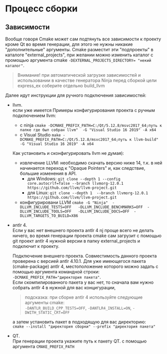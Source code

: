 # Процесс сборки

## Зависимости
Вообще говоря Cmake может сам подтянуть все зависимости к проекту кроме Qt во время генерации, 
для этого не нужны никакие "дополнительные" аргументы. Cmake разместит эти "подпроекты" 
в каталоге "external_projects", при желании можно изменить каталог с промощью аргумента cmake
`-DEXTERNAL_PROJECTS_DIRECTORY= "некий каталог"`. 
>Внимание! при автоматической загрузке зависимостей и использовании в качестве генератора Ninja
> перед сборкой цели express_ex соберите отдельно build_llvm

Далее идут инструкции для ручного подключения 
зависимостей:

* llvm.  
  если уже имеется 
  Примеры конфигурирования проекта с ручным подключением llvm:
  * с ninja `cmake -DCMAKE_PREFIX_PATH=C:/Qt/5.12.8/msvc2017_64;путь к папке где был собран llvm"  -G "Visual Studio 16 2019" -A x64`
  * с Visual Studio  `make -DCMAKE_PREFIX_PATH=C:/Qt/5.12.8/msvc2017_64;путь к llvm-build" -G "Visual Studio 16 2019" -A x64`
  
  Как установить и сконфигурировать llvm не думая):
  * извлечение LLVM:
    необходимо скачать версию ниже 14, т.к. в ней начинается переход к "Opaque Pointers" и,
    как следствие, большие изменения в API.
    * для Windows: `git clone --depth 1 --config core.autocrlf=false --branch llvmorg-12.0.1  https://github.com/llvm/llvm-project.git`
    * для Linux: `git clone --depth 1  --branch llvmorg-12.0.1  https://github.com/llvm/llvm-project.git`
  * конфигурировани LLVM
  `cmake -G "Ninja" 
  -DLLVM_INCLUDE_TESTS=OFF  
  -DLLVM_INCLUDE_BENCHMARKS=OFF 
  -DLLVM_INCLUDE_TOOLS=OFF  
  -DLLVM_INCLUDE_DOCS=OFF 
  -DLLVM_TARGETS_TO_BUILD=X86`  
  

* antlr 4.  
  Если у вас нет внешнего проекта antlr 4 nj проще всего 
  не делать ничего, во время генерации проекта cmake сам загрузит c помощью git проект antlr 4 
  нужной версии в папку external_projects и подключит к проекту.  

  Подключение внешнего проекта. Совместимость данного проекта проверена с версией antlr 4.10.1.
  Для уже имеющегося пакета (cmake-package)  antlr 4,
  местоположение которого можно задать с помощью аргумента командной строки:  
  `-DCMAKE_PREFIX_PATH="директория пакета"`.  
  Если скомпилированного пакета у вас нет, 
  то сначала вам нужно собрать antlr 4 в нужной для вас концигурации,
  >подсказка: при сборке antlr 4 используйте следующие аргументы cmake:  
  `-DANTLR_BUILD_CPP_TESTS=OFF`, `-DANTLR4_INSTALL=ON`, `-DWITH_STATIC_CRT=OFF`
  
   а затем установить пакет в подходящую для вас директорию:  
  `cmake --install "директория сборки" --prefix "директория пакета" `

* QT.  
  При генерации проекта укажите путь к пакету QT. c помощью аргумента `CMAKE_PREFIX_PATH`


